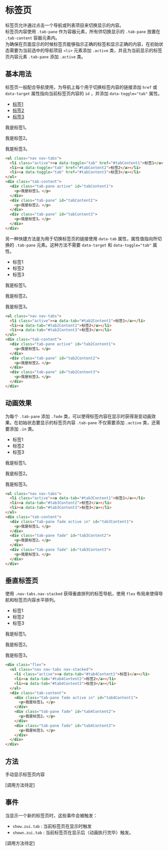 # 标签页

标签页允许通过点击一个导航或列表项目来切换显示的内容。<br />
标签页内容使用 `.tab-pane` 作为容器元素，所有供切换显示的 `.tab-pane` 放置在 `.tab-content` 容器元素内。<br />
为确保在页面显示的时候标签页能够指示正确的标签和显示正确的内容，在初始状态需要为当前选中的导航项目 `<li>` 元素添加 `.active` 类，并且为当前显示的标签页内容元素 `.tab-pane` 添加 `.active` 类。

## 基本用法

标签页一般配合导航使用，为导航上每个用于切换标签内容的链接添加 `href` 或 `data-target` 属性指向当前标签页内容的 `id` ，并添加 `data-toggle="tab"` 属性。

<Example>
  <ul class="nav nav-tabs">
    <li class="active"><a data-toggle="tab" href="#tabContent1">标签1</a></li>
    <li><a data-toggle="tab" href="#tabContent2">标签2</a></li>
    <li><a data-toggle="tab" href="#tabContent3">标签3</a></li>
  </ul>
  <div class="tab-content">
    <div class="tab-pane active" id="tabContent1">
      <p>我是标签1。</p>
    </div>
    <div class="tab-pane" id="tabContent2">
      <p>我是标签2。</p>
    </div>
    <div class="tab-pane" id="tabContent3">
      <p>我是标签3。</p>
    </div>
  </div>
</Example>

```html
<ul class="nav nav-tabs">
  <li class="active"><a data-toggle="tab" href="#tabContent1">标签1</a></li>
  <li><a data-toggle="tab" href="#tabContent2">标签2</a></li>
  <li><a data-toggle="tab" href="#tabContent3">标签3</a></li>
</ul>
<div class="tab-content">
  <div class="tab-pane active" id="tabContent1">
    <p>我是标签1。</p>
  </div>
  <div class="tab-pane" id="tabContent2">
    <p>我是标签2。</p>
  </div>
  <div class="tab-pane" id="tabContent3">
    <p>我是标签3。</p>
  </div>
</div>
```
另一种快捷方法是为用于切换标签页的链接使用 `data-tab` 属性，属性值指向所切换的 `.tab-pane` 元素。这种方法不需要 `data-target` 和 `data-toggle="tab"` 属性。

<Example>
  <ul class="nav nav-tabs">
    <li class="active"><a data-tab="#tab2Content1">标签1</a></li>
    <li><a data-tab="#tab2Content2">标签2</a></li>
    <li><a data-tab="#tab2Content3">标签3</a></li>
  </ul>
  <div class="tab-content">
    <div class="tab-pane active" id="tab2Content1">
      <p>我是标签1。</p>
    </div>
    <div class="tab-pane" id="tab2Content2">
      <p>我是标签2。</p>
    </div>
    <div class="tab-pane" id="tab2Content3">
      <p>我是标签3。</p>
    </div>
  </div>
</Example>

```html
<ul class="nav nav-tabs">
  <li class="active"><a data-tab="#tab2Content1">标签1</a></li>
  <li><a data-tab="#tab2Content2">标签2</a></li>
  <li><a data-tab="#tab2Content3">标签3</a></li>
</ul>
<div class="tab-content">
  <div class="tab-pane active" id="tab2Content1">
    <p>我是标签1。</p>
  </div>
  <div class="tab-pane" id="tab2Content2">
    <p>我是标签2。</p>
  </div>
  <div class="tab-pane" id="tab2Content3">
    <p>我是标签3。</p>
  </div>
</div>
```

## 动画效果

为每个 `.tab-pane` 添加 `.fade` 类，可以使得标签内容在显示时获得渐变动画效果。在初始状态要显示的标签页内容 `.tab-pane` 不仅需要添加 `.active` 类，还需要添加 `.in` 类。

<Example>
  <ul class="nav nav-tabs">
    <li class="active"><a data-tab="#tab3Content1">标签1</a></li>
    <li><a data-tab="#tab3Content2">标签2</a></li>
    <li><a data-tab="#tab3Content3">标签3</a></li>
  </ul>
  <div class="tab-content">
    <div class="tab-pane fade active in" id="tab3Content1">
      <p>我是标签1。</p>
    </div>
    <div class="tab-pane fade" id="tab3Content2">
      <p>我是标签2。</p>
    </div>
    <div class="tab-pane fade" id="tab3Content3">
      <p>我是标签3。</p>
    </div>
  </div>
</Example>

```html
<ul class="nav nav-tabs">
  <li class="active"><a data-tab="#tab3Content1">标签1</a></li>
  <li><a data-tab="#tab3Content2">标签2</a></li>
  <li><a data-tab="#tab3Content3">标签3</a></li>
</ul>
<div class="tab-content">
  <div class="tab-pane fade active in" id="tab3Content1">
    <p>我是标签1。</p>
  </div>
  <div class="tab-pane fade" id="tab3Content2">
    <p>我是标签2。</p>
  </div>
  <div class="tab-pane fade" id="tab3Content3">
    <p>我是标签3。</p>
  </div>
</div>
```

## 垂直标签页

使用 `.nav-tabs.nav-stacked` 获得垂直排列的标签导航，使用 `flex` 布局来使得导航和标签页内容水平排列。

<Example>
  <div class="flex">
    <ul class="nav nav-tabs nav-stacked">
      <li class="active"><a data-tab="#tab4Content1">标签1</a></li>
      <li><a data-tab="#tab4Content2">标签2</a></li>
      <li><a data-tab="#tab4Content3">标签3</a></li>
    </ul>
    <div class="tab-content">
      <div class="tab-pane fade active in" id="tab4Content1">
        <p>我是标签1。</p>
      </div>
      <div class="tab-pane fade" id="tab4Content2">
        <p>我是标签2。</p>
      </div>
      <div class="tab-pane fade" id="tab4Content3">
        <p>我是标签3。</p>
      </div>
    </div>
  </div>
</Example>

```html
<div class="flex">
  <ul class="nav nav-tabs nav-stacked">
    <li class="active"><a data-tab="#tab4Content1">标签1</a></li>
    <li><a data-tab="#tab4Content2">标签2</a></li>
    <li><a data-tab="#tab4Content3">标签3</a></li>
  </ul>
  <div class="tab-content">
    <div class="tab-pane fade active in" id="tab4Content1">
      <p>我是标签1。</p>
    </div>
    <div class="tab-pane fade" id="tab4Content2">
      <p>我是标签2。</p>
    </div>
    <div class="tab-pane fade" id="tab4Content3">
      <p>我是标签3。</p>
    </div>
  </div>
</div>
```
## 方法

手动显示标签页内容

[调用方法待定]

## 事件

当显示一个新的标签页时，这些事件会被触发：

* `show.zui.tab` : 当前标签页在显示时触发
* `shown.zui.tab` : 当前标签页在显示后（动画执行完毕）触发。

[调用方法待定]

